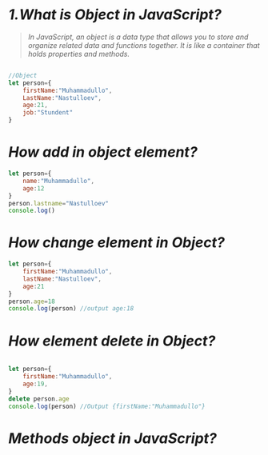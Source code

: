 # _1.What is Object in JavaScript?_
> _In JavaScript, an object is a data type that allows you to store and organize related data and functions together. It is like a container that holds properties and methods._
```js

//Object
let person={
    firstName:"Muhammadullo",
    LastName:"Nastulloev",
    age:21,
    job:"Stundent"
}

```
# _How add in object element?_
```js
let person={
    name:"Muhammadullo",
    age:12
}
person.lastname="Nastulloev"
console.log()
```

# _How change element in Object?_
```js
let person={
    firstName:"Muhammadullo",
    lastName:"Nastulloev",
    age:21
}
person.age=18
console.log(person) //output age:18
```
# _How element delete in Object?_
```js

let person={
    firstName:"Muhammadullo",
    age:19,
}
delete person.age
console.log(person) //Output {firstName:"Muhammadullo"}

```

# _Methods object in JavaScript?_
